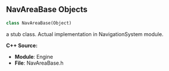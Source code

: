 ## NavAreaBase Objects

```python
class NavAreaBase(Object)
```

a stub class. Actual implementation in NavigationSystem module.

**C++ Source:**

- **Module**: Engine
- **File**: NavAreaBase.h

<a id="unreal.NavArea"></a>